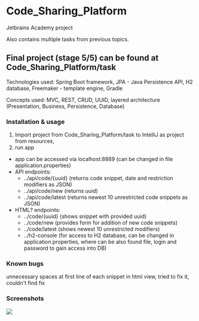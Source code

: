 # Code_Sharing_Platform
Jetbrains Academy project

Also contains multiple tasks from previous topics.

<h2><b>Final project (stage 5/5) can be found at Code_Sharing_Platform/task</b></h2>

Technologies used:
Spring Boot framework,
JPA - Java Persistence API,
H2 database,
Freemaker - template engine,
Gradle

Concepts used:
MVC,
REST, 
CRUD,
UUID,
layered architecture (Presentation, Business, Persistence, Database)

<h3>Installation & usage</h3>

<ol>
<li>Import project from Code_Sharing_Platform/task to IntelliJ as project from resources,
<li>run app
</ol>

<ul>
  <li> app can be accessed via localhost:8889 (can be changed in file application.properties)
  <li> API endpoints:
    <ul>
      <li> ../api/code/{uuid} (returns code snippet, date and restriction modifiers as JSON)
      <li> ../api/code/new (returns uuid)
      <li> ../api/code/latest (returns newest 10 unrestricted code snippets as JSON)
    </ul>
    
  <li>HTML? endpoints:
    <ul>
      <li> ../code/{uuid} (shows snippet with provided uuid)
      <li> ../code/new (provides form for addition of new code snippets)
      <li> ../code/latest (shows newest 10 unrestricted modifiers)
      <li> ../h2-console (for access to H2 database, can be changed in application.properties, where can be also found file, login and password to gain access into DB)
    </ul>
</ul>

<h3>Known bugs</h3>
  unnecessary spaces at first line of each snippet in html view, tried to fix it, couldn't find fix
  
<h3>Screenshots</h3>
<img src="https://user-images.githubusercontent.com/37751054/131235310-59798769-0df0-471e-86d8-82119b60ac59.png">
